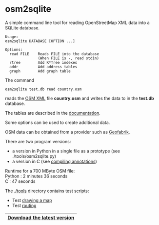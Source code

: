 # osm2sqlite

A simple command line tool for reading OpenStreetMap XML data into a SQLite database.

```
Usage:
osm2sqlite DATABASE [OPTION ...]

Options:
  read FILE    Reads FILE into the database
               (When FILE is -, read stdin)
  rtree        Add R*Tree indexes
  addr         Add address tables
  graph        Add graph table
```

The command
```
osm2sqlite test.db read country.osm
```
reads the [OSM XML](https://wiki.openstreetmap.org/wiki/OSM_XML) file **country.osm**
and writes the data to in the **test.db** database.

The tables are described in the [documentation](doc/osm2sqlite.md).

Some options can be used to create additional data.

OSM data can be obtained from a provider such as [Geofabrik](https://download.geofabrik.de).

There are two program versions:  
- a version in Python in a single file as a prototype (see ./tools/osm2sqlite.py)
- a version in C (see [compiling annotations](doc/compiling_annotations.md))

Runtime for a 700 MByte OSM file:  
Python : 2 minutes 36 seconds  
C      : 47 seconds  

The [./tools](doc/tools.md) directory contains test scripts:  
- Test [drawing a map](doc/drawing_a_map.md)  
- Test [routing](doc/routing.md)  


|[**Download the latest version**](https://github.com/osmzoso/osm2sqlite/releases/latest)|
|----------------------------------------------------------------------------------------|

